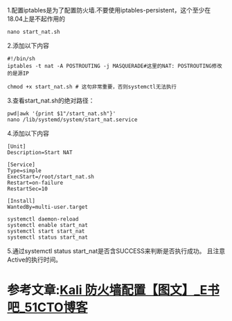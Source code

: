 1.配置iptables是为了配置防火墙.不要使用iptables-persistent，这个至少在18.04上是不起作用的
```
nano start_nat.sh
```
2.添加以下内容
```
#!/bin/sh
iptables -t nat -A POSTROUTING -j MASQUERADE#这里的NAT: POSTROUTING修改的是源IP
```
```
chmod +x start_nat.sh # 这句非常重要，否则systemctl无法执行
```
3.查看start_nat.sh的绝对路径：
```
pwd|awk '{print $1"/start_nat.sh"}'
nano /lib/systemd/system/start_nat.service
```
4.添加以下内容
```
[Unit]
Description=Start NAT

[Service]
Type=simple
ExecStart=/root/start_nat.sh
Restart=on-failure
RestartSec=10

[Install]
WantedBy=multi-user.target
```
```
systemctl daemon-reload
systemctl enable start_nat
systemctl start start_nat
systemctl status start_nat
```
5.通过systemctl status start_nat是否含SUCCESS来判断是否执行成功。
且注意Active的执行时间。
# 参考文章:[Kali 防火墙配置【图文】_E书吧_51CTO博客    ](https://blog.51cto.com/itschool/1914803)
